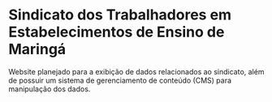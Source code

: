 # Sindicato dos Trabalhadores em Estabelecimentos de Ensino de Maringá
Website planejado para a exibição de dados relacionados ao sindicato, além de possuir um sistema de gerenciamento de conteúdo (CMS) para manipulação dos dados.
